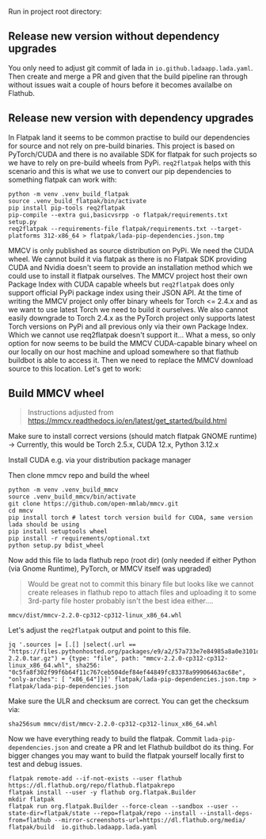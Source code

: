 Run in project root directory:

## Release new version without dependency upgrades
You only need to adjust git commit of lada in `io.github.ladaapp.lada.yaml`.
Then create and merge a PR and given that the build pipeline ran through without issues wait a couple of hours before it becomes availalbe on Flathub.


## Release new version with dependency upgrades
In Flatpak land it seems to be common practise to build our dependencies for source and not rely on pre-build binaries.
This project is based on PyTorch/CUDA and there is no available SDK for flatpak for such projects so we have to rely on pre-build wheels from PyPi.
`req2flatpak` helps with this scenario and this is what we use to convert our pip dependencies to something flatpak can work with:


```shell
python -m venv .venv_build_flatpak
source .venv_build_flatpak/bin/activate
pip install pip-tools req2flatpak
pip-compile --extra gui,basicvsrpp -o flatpak/requirements.txt setup.py
req2flatpak --requirements-file flatpak/requirements.txt --target-platforms 312-x86_64 > flatpak/lada-pip-dependencies.json.tmp
````

MMCV is only published as source distribution on PyPi. We need the CUDA wheel.
We cannot build it via flatpak as there is no Flatpak SDK providing CUDA and Nvidia doesn't seem to provide an installation method which we could use to install it flatpak ourselves.
The MMCV project host their own Package Index with CUDA capable wheels but `req2flatpak` does only support official PyPi package index using their JSON API.
At the time of writing the MMCV project only offer binary wheels for Torch <= 2.4.x and as we want to use latest Torch we need to build it ourselves.
We also cannot easily downgrade to Torch 2.4.x as the PyTorch project only supports latest Torch versions on PyPi and all previous only via their own Package Index. Which we cannot use req2flatpak doesn't support it...
What a mess, so only option for now seems to be build the MMCV CUDA-capable binary wheel on our locally on our host machine and upload somewhere so that flathub buildbot is able to access it.
Then we need to replace the MMCV download source to this location.
Let's get to work:

## Build MMCV wheel
> Instructions adjusted from https://mmcv.readthedocs.io/en/latest/get_started/build.html

Make sure to install correct versions (should match flatpak GNOME runtime) -> Currently, this would be Torch 2.5.x, CUDA 12.x, Python 3.12.x

Install CUDA e.g. via your distribution package manager

Then clone mmcv repo and build the wheel
```shell
python -m venv .venv_build_mmcv
source .venv_build_mmcv/bin/activate
git clone https://github.com/open-mmlab/mmcv.git
cd mmcv
pip install torch # latest torch version build for CUDA, same version lada should be using
pip install setuptools wheel
pip install -r requirements/optional.txt
python setup.py bdist_wheel
```

Now add this file to lada flathub repo (root dir) (only needed if either Python (via Gnome Runtime), PyTorch, or MMCV itself was upgraded)
> Would be great not to commit this binary file but looks like we cannot create releases in flathub repo to attach files and uploading it to some 3rd-party file hoster probably isn't the best idea either....
```
mmcv/dist/mmcv-2.2.0-cp312-cp312-linux_x86_64.whl
```

Let's adjust the `req2flatpak` output and point to this file.

```shell
jq '.sources |= [.[] |select(.url == "https://files.pythonhosted.org/packages/e9/a2/57a733e7e84985a8a0e3101dfb8170fc9db92435c16afad253069ae3f9df/mmcv-2.2.0.tar.gz") = {type: "file", path: "mmcv-2.2.0-cp312-cp312-linux_x86_64.whl", sha256: "0c5fa8f302f99f6b64f11c767ceb504def84ef44849fc83378a99906463ac68e", "only-arches": [ "x86_64"]}]' flatpak/lada-pip-dependencies.json.tmp > flatpak/lada-pip-dependencies.json
```

Make sure the ULR and checksum are correct. You can get the checksum via:
```shell
sha256sum mmcv/dist/mmcv-2.2.0-cp312-cp312-linux_x86_64.whl
```

Now we have everything ready to build the flatpak.
Commit `lada-pip-dependencies.json` and create a PR and let Flathub buildbot do its thing.
For bigger changes you may want to build the flatpak yourself locally first to test and debug issues.

```shell
flatpak remote-add --if-not-exists --user flathub https://dl.flathub.org/repo/flathub.flatpakrepo
flatpak install --user -y flathub org.flatpak.Builder
mkdir flatpak
flatpak run org.flatpak.Builder --force-clean --sandbox --user --state-dir=flatpak/state --repo=flatpak/repo --install --install-deps-from=flathub --mirror-screenshots-url=https://dl.flathub.org/media/ flatpak/build  io.github.ladaapp.lada.yaml
```

